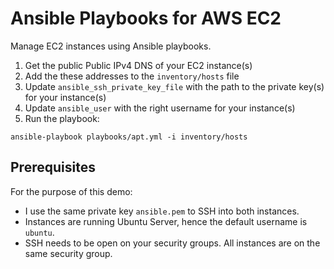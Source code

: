 # Ansible Playbooks for AWS EC2

Manage EC2 instances using Ansible playbooks.

1. Get the public Public IPv4 DNS of your EC2 instance(s)
2. Add the these addresses to the `inventory/hosts` file
3. Update `ansible_ssh_private_key_file` with the path to the private key(s) for your instance(s)
4. Update `ansible_user` with the right username for your instance(s)
5. Run the playbook:

```shell
ansible-playbook playbooks/apt.yml -i inventory/hosts
```

## Prerequisites

For the purpose of this demo:

- I use the same private key `ansible.pem` to SSH into both instances.
- Instances are running Ubuntu Server, hence the default username is `ubuntu`.
- SSH needs to be open on your security groups. All instances are on the same security group.
